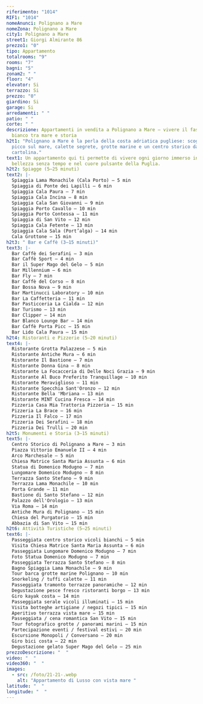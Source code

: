 ```yaml
---
riferimento: "1014"
RIF1: "1014"
nomeAnunci: Polignano a Mare
nomeZona: Polignano a Mare
city1: Polignano a Mare
street1: Giorgi Almirante 86
prezzo1: "0"
tipo: Appartamento
totalrooms: "9"
rooms: "7"
bagni: "5"
zonam2: " "
floor: "4"
elevator: Si
terrazzo: Si
prezzo: "0"
giardino: Si
garage: Si
arredamenti: " "
patio: " "
corte: " "
descrizione: Appartamenti in vendita a Polignano a Mare – vivere il fascino
  bianco tra mare e storia
h2t1: "Polignano a Mare è la perla della costa adriatica pugliese: scogliere a
  picco sul mare, calette segrete, grotte marine e un centro storico da
  cartolina."
text1: Un appartamento qui ti permette di vivere ogni giorno immerso in una
  bellezza senza tempo e nel cuore pulsante della Puglia.
h2t2: Spiagge (5–25 minuti)
text2: |-
  Spiaggia Lama Monachile (Cala Porto) – 5 min
  Spiaggia di Ponte dei Lapilli – 6 min
  Spiaggia Cala Paura – 7 min
  Spiaggia Cala Incina – 8 min
  Spiaggia Cala San Giovanni – 9 min
  Spiaggia Porto Cavallo – 10 min
  Spiaggia Porto Contessa – 11 min
  Spiaggia di San Vito – 12 min
  Spiaggia Cala Fetente – 13 min
  Spiaggia Cala Sala (Port’alga) – 14 min
  Cala Grottone – 15 min
h2t3: " Bar e Caffè (3–15 minuti)"
text3: |-
  Bar Caffè dei Serafini – 3 min
  Bar Caffè Sport – 4 min
  Bar il Super Mago del Gelo – 5 min
  Bar Millennium – 6 min
  Bar Fly – 7 min
  Bar Caffè del Corso – 8 min
  Bar Bossa Nova – 9 min
  Bar Martinucci Laboratory – 10 min
  Bar La Caffetteria – 11 min
  Bar Pasticceria La Cialda – 12 min
  Bar Turismo – 13 min
  Bar Clipper – 14 min
  Bar Blanco Lounge Bar – 14 min
  Bar Caffè Porta Picc – 15 min
  Bar Lido Cala Paura – 15 min
h2t4: Ristoranti e Pizzerie (5–20 minuti)
text4: |-
  Ristorante Grotta Palazzese – 5 min
  Ristorante Antiche Mura – 6 min
  Ristorante Il Bastione – 7 min
  Ristorante Donna Gina – 8 min
  Ristorante La Focacceria di Delle Noci Grazia – 9 min
  Ristorante Al Buco Preferito Tranquillage – 10 min
  Ristorante Meraviglioso – 11 min
  Ristorante Specchia Sant'Oronzo – 12 min
  Ristorante Bella 'Mbriana – 13 min
  Ristorante MINT Cucina Fresca – 14 min
  Pizzeria Casa Mia Trattoria Pizzeria – 15 min
  Pizzeria La Brace – 16 min
  Pizzeria Il Falco – 17 min
  Pizzeria Dei Serafini – 18 min
  Pizzeria Dei Trulli – 20 min
h2t5: Monumenti e Storia (3–15 minuti)
text5: |-
  Centro Storico di Polignano a Mare – 3 min
  Piazza Vittorio Emanuele II – 4 min
  Arco Marchesale – 5 min
  Chiesa Matrice Santa Maria Assunta – 6 min
  Statua di Domenico Modugno – 7 min
  Lungomare Domenico Modugno – 8 min
  Terrazza Santo Stefano – 9 min
  Terrazza Lama Monachile – 10 min
  Porta Grande – 11 min
  Bastione di Santo Stefano – 12 min
  Palazzo dell'Orologio – 13 min
  Via Roma – 14 min
  Antiche Mura di Polignano – 15 min
  Chiesa del Purgatorio – 15 min
  Abbazia di San Vito – 15 min
h2t6: Attività Turistiche (5–25 minuti)
text6: |-
  Passeggiata centro storico vicoli bianchi – 5 min
  Visita Chiesa Matrice Santa Maria Assunta – 6 min
  Passeggiata Lungomare Domenico Modugno – 7 min
  Foto Statua Domenico Modugno – 7 min
  Passeggiata Terrazza Santo Stefano – 8 min
  Bagno Spiaggia Lama Monachile – 9 min
  Tour barca grotte marine Polignano – 10 min
  Snorkeling / tuffi calette – 11 min
  Passeggiata tramonto terrazze panoramiche – 12 min
  Degustazione pesce fresco ristoranti borgo – 13 min
  Giro kayak costa – 14 min
  Passeggiata serale vicoli illuminati – 15 min
  Visita botteghe artigiane / negozi tipici – 15 min
  Aperitivo terrazza vista mare – 15 min
  Passeggiata / cena romantica San Vito – 15 min
  Tour fotografico grotte / panorami marini – 15 min
  Partecipazione eventi / festival estivi – 20 min
  Escursione Monopoli / Conversano – 20 min
  Giro bici costa – 22 min
  Degustazione gelato Super Mago del Gelo – 25 min
prezzoDescrizione: "  "
video: "  "
video360: "  "
images:
  - src: /foto/21-21-.webp
    alt: "Appartamento di Lusso con vista mare "
latitude: "  "
longitude: "  "
---
```

